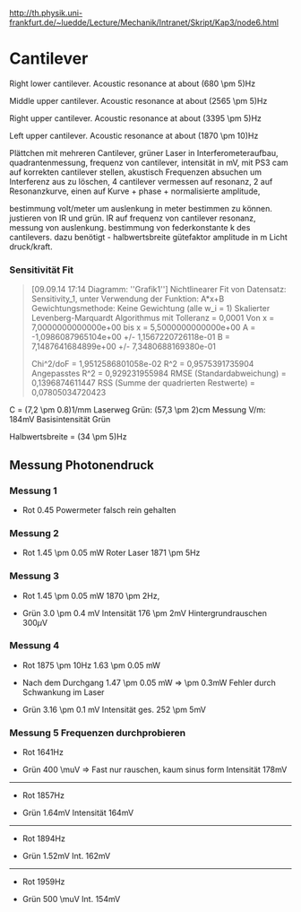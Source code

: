 http://th.physik.uni-frankfurt.de/~luedde/Lecture/Mechanik/Intranet/Skript/Kap3/node6.html

# Cantilever #


Right lower cantilever. Acoustic resonance at about (680 \pm 5)Hz

Middle upper cantilever. Acoustic resonance at about (2565 \pm 5)Hz

Right upper cantilever. Acoustic resonance at about (3395 \pm 5)Hz

Left upper cantilever. Acoustic resonance at about (1870 \pm 10)Hz


Plättchen mit mehreren Cantilever, grüner Laser in Interferometeraufbau, quadrantenmessung, frequenz von cantilever, intensität in mV, mit PS3 cam auf korrekten cantilever stellen, akustisch Frequenzen absuchen um Interferenz aus zu löschen, 4 cantilever vermessen auf resonanz, 2 auf Resonanzkurve, einen auf Kurve + phase + normalisierte amplitude, 

bestimmung volt/meter um auslenkung in meter bestimmen zu können. justieren von IR und grün. IR auf frequenz von cantilever resonanz, messung von auslenkung. bestimmung von federkonstante k des cantilevers. dazu benötigt - halbwertsbreite gütefaktor amplitude in m Licht druck/kraft. 


### Sensitivität Fit ###
> [09.09.14 17:14	Diagramm: ''Grafik1'']
> Nichtlinearer Fit von Datensatz: Sensitivity_1, unter Verwendung der Funktion: A*x+B
> Gewichtungsmethode: Keine Gewichtung (alle w_i = 1)
> Skalierter Levenberg-Marquardt Algorithmus mit Tolleranz = 0,0001
> Von x = 7,0000000000000e+00 bis x = 5,5000000000000e+00
> A = -1,0986087965104e+00 +/- 1,1567220726118e-01
> B = 7,1487641684899e+00 +/- 7,3480688169380e-01
> 
> Chi^2/doF = 1,9512586801058e-02
> R^2 = 0,9575391735904
> Angepasstes R^2 = 0,929231955984
> RMSE (Standardabweichung) = 0,1396874611447
> RSS (Summe der quadrierten Restwerte) = 0,07805034720423


C = (7,2 \pm 0.8)1/mm
Laserweg Grün: (57,3 \pm 2)cm
Messung V/m: 184mV Basisintensität Grün

Halbwertsbreite = (34 \pm 5)Hz 



## Messung Photonendruck ##

### Messung 1 ###

+ Rot
0.45 Powermeter falsch rein gehalten 

### Messung 2 ###

+ Rot
1.45 \pm 0.05 mW Roter Laser 
1871 \pm 5Hz

### Messung 3 ###


+ Rot
1.45 \pm 0.05 mW 
1870 \pm 2Hz, 

+ Grün
3.0 \pm 0.4 mV
Intensität 176 \pm 2mV
Hintergrundrauschen 300$\mu$V

### Messung 4 ###

+ Rot
1875 \pm 10Hz
1.63 \pm 0.05 mW 

+ Nach dem Durchgang
1.47 \pm 0.05 mW
=> \pm 0.3mW Fehler durch Schwankung im Laser

+ Grün
3.16 \pm 0.1 mV 
Intensität ges. 252 \pm 5mV


### Messung 5 Frequenzen durchprobieren ###

+ Rot
1641Hz

+ Grün
400 \muV => Fast nur rauschen, kaum sinus form
Intensität 178mV

---

+ Rot
1857Hz

+ Grün
1.64mV
Intensität 164mV

---

+ Rot
1894Hz

+ Grün
1.52mV
Int. 162mV

---

+ Rot 
1959Hz

+ Grün
500 \muV
Int. 154mV